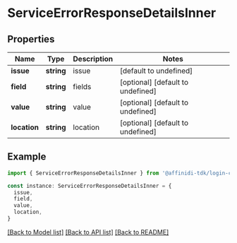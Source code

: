 # ServiceErrorResponseDetailsInner

## Properties

| Name         | Type       | Description | Notes                             |
| ------------ | ---------- | ----------- | --------------------------------- |
| **issue**    | **string** | issue       | [default to undefined]            |
| **field**    | **string** | fields      | [optional] [default to undefined] |
| **value**    | **string** | value       | [optional] [default to undefined] |
| **location** | **string** | location    | [optional] [default to undefined] |

## Example

```typescript
import { ServiceErrorResponseDetailsInner } from '@affinidi-tdk/login-configuration-client'

const instance: ServiceErrorResponseDetailsInner = {
  issue,
  field,
  value,
  location,
}
```

[[Back to Model list]](../README.md#documentation-for-models) [[Back to API list]](../README.md#documentation-for-api-endpoints) [[Back to README]](../README.md)

